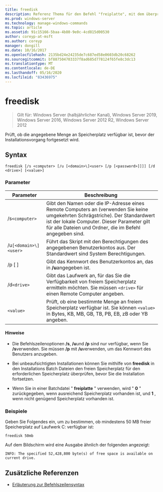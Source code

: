 ```yaml
---
title: freedisk
description: Referenz Thema für den Befehl "freiplatte", mit dem überprüft wird, ob die angegebene Menge an Speicherplatz verfügbar ist, bevor der Installationsvorgang fortgesetzt wird.
ms.prod: windows-server
ms.technology: manage-windows-commands
ms.topic: article
ms.assetid: 91c15166-5baa-4b80-9e0c-4cd815d00530
author: coreyp-at-msft
ms.author: coreyp
manager: dongill
ms.date: 10/16/2017
ms.openlocfilehash: 2135bd24e24235de7c687ed58e0603db20c68262
ms.sourcegitcommit: bf887504703337f8ad685d778124f65fe8c3dc13
ms.translationtype: MT
ms.contentlocale: de-DE
ms.lasthandoff: 05/16/2020
ms.locfileid: "83436975"
---
```

# <a name="freedisk"></a>freedisk

> Gilt für: Windows Server (halbjährlicher Kanal), Windows Server 2019, Windows Server 2016, Windows Server 2012 R2, Windows Server 2012

Prüft, ob die angegebene Menge an Speicherplatz verfügbar ist, bevor der Installationsvorgang fortgesetzt wird.

## <a name="syntax"></a>Syntax

```
freedisk [/s <computer> [/u [<domain>\]<user> [/p [<password>]]]] [/d <drive>] [<value>]
```

### <a name="parameters"></a>Parameter

| Parameter | Beschreibung |
| --------- | ----------- |
| /s`<computer>` | Gibt den Namen oder die IP-Adresse eines Remote Computers an (verwenden Sie keine umgekehrten Schrägstriche). Der Standardwert ist der lokale Computer. Dieser Parameter gilt für alle Dateien und Ordner, die im Befehl angegeben sind. |
| /u`[<domain>\]<user>` | Führt das Skript mit den Berechtigungen des angegebenen Benutzerkontos aus. Der Standardwert sind System Berechtigungen. |
| /p [ <password> ] | Gibt das Kennwort des Benutzerkontos an, das in **/u**angegeben ist. |
| /d`<drive>` | Gibt das Laufwerk an, für das Sie die Verfügbarkeit von freiem Speicherplatz ermitteln möchten. Sie müssen `<drive>` für einen Remote Computer angeben. |
| `<value>` | Prüft, ob eine bestimmte Menge an freiem Speicherplatz verfügbar ist. Sie können `<value>` in Bytes, KB, MB, GB, TB, PB, EB, zB oder YB angeben. |

#### <a name="remarks"></a>Hinweise

- Die Befehlszeilenoptionen **/s**, **/u**und **/p** sind nur verfügbar, wenn Sie **/s**verwenden. Sie müssen **/p** mit **/u**verwenden, um das Kennwort des Benutzers anzugeben.

- Bei unbeaufsichtigten Installationen können Sie mithilfe von **freedisk** in den Installations Batch Dateien den freien Speicherplatz für den erforderlichen Speicherplatz überprüfen, bevor Sie die Installation fortsetzen.

- Wenn Sie in einer Batchdatei " **freiplatte** " verwenden, wird " **0** " zurückgegeben, wenn ausreichend Speicherplatz vorhanden ist, und **1** , wenn nicht genügend Speicherplatz vorhanden ist.

### <a name="examples"></a>Beispiele

Geben Sie Folgendes ein, um zu bestimmen, ob mindestens 50 MB freier Speicherplatz auf Laufwerk C: verfügbar ist:

```
freedisk 50mb
```

Auf dem Bildschirm wird eine Ausgabe ähnlich der folgenden angezeigt:

```
INFO: The specified 52,428,800 byte(s) of free space is available on current drive.
```

## <a name="additional-references"></a>Zusätzliche Referenzen

- [Erläuterung zur Befehlszeilensyntax](command-line-syntax-key.md)
